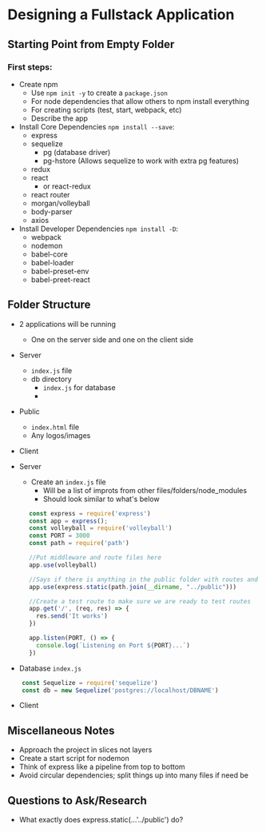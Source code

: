 # Designing a Fullstack Application

## Starting Point from Empty Folder

### First steps:

- Create npm
  - Use `npm init -y` to create a `package.json`
  - For node dependencies that allow others to npm install everything
  - For creating scripts (test, start, webpack, etc)
  - Describe the app
- Install Core Dependencies `npm install --save`:
  - express
  - sequelize
    - pg (database driver)
    - pg-hstore (Allows sequelize to work with extra pg features)
  - redux
  - react
    - or react-redux
  - react router
  - morgan/volleyball
  - body-parser
  - axios
- Install Developer Dependencies `npm install -D`:
  - webpack
  - nodemon
  - babel-core
  - babel-loader
  - babel-preset-env
  - babel-preet-react

## Folder Structure

- 2 applications will be running
  - One on the server side and one on the client side

- Server
  - `index.js` file
  - db directory
    - `index.js` for database
    -
- Public
  - `index.html` file
  - Any logos/images
- Client

- Server
  - Create an `index.js` file
    - Will be a list of improts from other files/folders/node_modules
    - Should look similar to what's below

``` javascript
      const express = require('express')
      const app = express();
      const volleyball = require('volleyball')
      const PORT = 3000
      const path = require('path')

      //Put middleware and route files here
      app.use(volleyball)

      //Says if there is anything in the public folder with routes and index.html
      app.use(express.static(path.join(__dirname, "../public")))

      //Create a test route to make sure we are ready to test routes
      app.get('/', (req, res) => {
        res.send('It works')
      })

      app.listen(PORT, () => {
        console.log(`Listening on Port ${PORT}...`)
      })
```

- Database `index.js`

```javascript
    const Sequelize = require('sequelize')
    const db = new Sequelize('postgres://localhost/DBNAME')
```

- Client

## Miscellaneous Notes

- Approach the project in slices not layers
- Create a start script for nodemon
- Think of express like a pipeline from top to bottom
- Avoid circular dependencies; split things up into many files if need be

## Questions to Ask/Research

- What exactly does express.static(...'../public') do?

